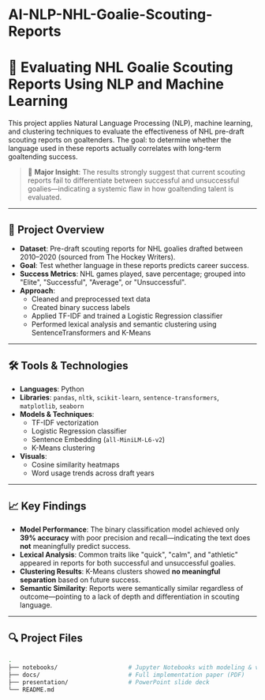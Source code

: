# AI-NLP-NHL-Goalie-Scouting-Reports

# 🧊 Evaluating NHL Goalie Scouting Reports Using NLP and Machine Learning

This project applies Natural Language Processing (NLP), machine learning, and clustering techniques to evaluate the effectiveness of NHL pre-draft scouting reports on goaltenders. The goal: to determine whether the language used in these reports actually correlates with long-term goaltending success.

> 🔬 **Major Insight**: The results strongly suggest that current scouting reports fail to differentiate between successful and unsuccessful goalies—indicating a systemic flaw in how goaltending talent is evaluated.

---

## 📌 Project Overview

- **Dataset**: Pre-draft scouting reports for NHL goalies drafted between 2010–2020 (sourced from The Hockey Writers).
- **Goal**: Test whether language in these reports predicts career success.
- **Success Metrics**: NHL games played, save percentage; grouped into "Elite", "Successful", "Average", or "Unsuccessful".
- **Approach**:
  - Cleaned and preprocessed text data
  - Created binary success labels
  - Applied TF-IDF and trained a Logistic Regression classifier
  - Performed lexical analysis and semantic clustering using SentenceTransformers and K-Means

---

## 🛠️ Tools & Technologies

- **Languages**: Python
- **Libraries**: `pandas`, `nltk`, `scikit-learn`, `sentence-transformers`, `matplotlib`, `seaborn`
- **Models & Techniques**:
  - TF-IDF vectorization
  - Logistic Regression classifier
  - Sentence Embedding (`all-MiniLM-L6-v2`)
  - K-Means clustering
- **Visuals**:
  - Cosine similarity heatmaps
  - Word usage trends across draft years

---

## 📈 Key Findings

- **Model Performance**: The binary classification model achieved only **39% accuracy** with poor precision and recall—indicating the text does **not** meaningfully predict success.
- **Lexical Analysis**: Common traits like "quick", "calm", and "athletic" appeared in reports for both successful and unsuccessful goalies.
- **Clustering Results**: K-Means clusters showed **no meaningful separation** based on future success.
- **Semantic Similarity**: Reports were semantically similar regardless of outcome—pointing to a lack of depth and differentiation in scouting language.

---

## 🔍 Project Files

```bash
.
├── notebooks/                    # Jupyter Notebooks with modeling & visualizations
├── docs/                         # Full implementation paper (PDF)
├── presentation/                 # PowerPoint slide deck
└── README.md
